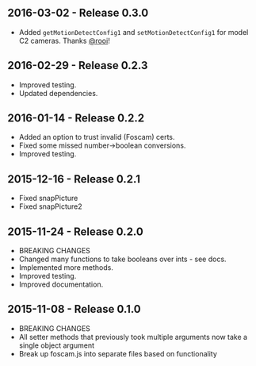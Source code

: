 2016-03-02 - Release 0.3.0
--------------------------
* Added `getMotionDetectConfig1` and `setMotionDetectConfig1` for model C2 cameras. Thanks [@rooi](https://github.com/rooi)!

2016-02-29 - Release 0.2.3
--------------------------
* Improved testing.
* Updated dependencies.

2016-01-14 - Release 0.2.2
--------------------------
* Added an option to trust invalid (Foscam) certs.
* Fixed some missed number->boolean conversions.
* Improved testing.

2015-12-16 - Release 0.2.1
--------------------------
* Fixed snapPicture
* Fixed snapPicture2

2015-11-24 - Release 0.2.0
--------------------------
* BREAKING CHANGES
* Changed many functions to take booleans over ints - see docs.
* Implemented more methods.
* Improved testing.
* Improved documentation.

2015-11-08 - Release 0.1.0
--------------------------
* BREAKING CHANGES
* All setter methods that previously took multiple arguments now take a single object argument
* Break up foscam.js into separate files based on functionality
